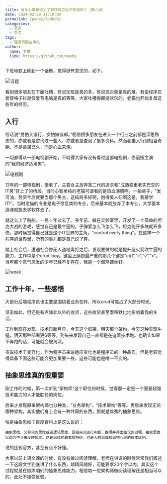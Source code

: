 ```yaml
---
title: 有什么事是你当了程序员之后才知道的？（真心话）
date: 2024-02-29 21:10:08
permalink: /pages/7e9be6/
categories:
  - 更多
  - 杂文
tags:
  - 程序员那些事儿
author: 
  name: 老猫
  link: https://github.com/maoba
---
```

下班地铁上刷到一个话题，觉得挺有意思的，如下。

![话题](https://cdn.ktdaddy.com/thinking/1709213979295.png)

看到很多朋友在下面吐槽，有说加班是真的多，有说找对象是真的难，有说程序员爱穿格子衫是假爱背电脑是真的等等，大家吐槽得都挺欢乐的。老猫也开始复盘这些年的经历。

## 入行
俗话说“男怕入错行，女怕嫁错郎。”相信很多朋友在进入一个行业之前都是深思熟虑的，亦或者是咨询过一些人，亦或者是查阅了挺多资料。然而老猫入行则相当奇葩，不是蓄谋已久，而是心血来潮。

一切都得从一部电视剧开始，不晓得大家有没有看过这部电视剧，佟丽娅主演的“我的经济适用男”。

![电视剧](https://cdn.ktdaddy.com/thinking/1709215705556.png)

12年的一部电视剧，挺老了，主要女主放弃富二代的追求和"成熟稳重老实巴交的IT男"好上了的桥段。当时心智单纯的老猫可谓看的是热血沸腾啊。一拍桌子，“发可油，劳资今后就要当那个男主，这结局多好啊，抱得美人归啊这是，我要学IT!”。当时老猫的专业是电子信息类的专业，后来基本就放弃了本专业，大学基本逃课就跑去学软件去了。

就这么上了贼船，一晃十年过去了。多年前，躲在实验室里，开发了一个简单的坦克大战的游戏，感觉自己是最牛逼的，子弹爱怎么飞怎么飞，坦克能开多块就开多快，那时候觉得自己就是这个IT世界的主角，“control evety thing”。在这样一个程序的世界里，所有的事儿都是自己说了算。

踏上社会后，遭遇社会惨无人道地毒打之后，发现要做的就是提升造火箭吹牛逼的能力，工作中是个crud-boy。键盘上磨损最严重的那几个键是“ctrl”,“c”,“v”,“x”。当年那个意气风发的少年已经不复存在，我是一个弱鸡螺丝钉。

![weak](https://cdn.ktdaddy.com/thinking/1709217726156.png)


## 工作十年，一些感悟
大部分后端程序员也主要是围绕着业务在转，所以crud可能占了大部分时光。

话虽如此，但还是有点除此以外的收货，这些收货甚至潜移默化地影响着我的生活。

工作到现在发现，技术日新月异，今天这个框架，明天那个架构，今天这种实现牛逼，明天那种部署更6等等，到头来发现自己一直都是在追着技术跑。也确实如果不奔跑的话，可能就会被淘汰。

虽说技术千变万化，作为程序员来说适应变化也是程序员的一种品质，但是老猫觉得具备下面这些可能会更加重要一些，这些可能也是唯一不变的。

## 抽象思维真的很重要
刚工作的时候，第一次听到“架构师”这个职位的时候，觉得那一定是一个需要超强技术能力的人才能胜任的岗位。

后来才发现原来架构师也分种类，“业务架构”，“技术架构”等等。再后来发现无论哪种架构，其实他们身上会有一种共同的东西，那就是优秀的抽象思维。

啥是抽象思维？百度百科上是这么说的：
```
抽象思维，又称词的思维或者逻辑思维，是指用词进行判断、推理并得出结论的过程。抽象思维以词为中介来反映现实。这是思维的最本质特征，也是人的思维和动物心理的根本区别。
```
说的比较官方，甚至有点不好懂。

大家以前上语文课的时候，有没有做过阅读理解，老师在讲课的时候常常我们概述一下这段文字到底讲了什么东西，越精简越好，可能要求20个字以内。其实这个过程就是在锻炼咱们的抽象思维能力。相信每一位架构师做阅读理解还是相当可以的，此处不接受反驳。








